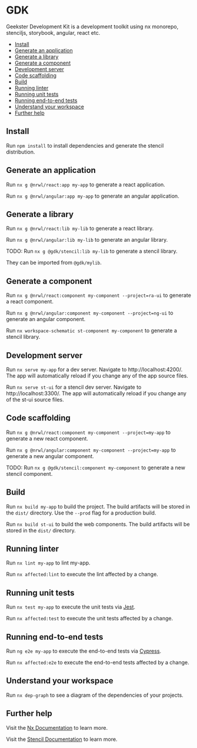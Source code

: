 # GDK

Geekster Development Kit is a development toolkit using nx monorepo, stenciljs, storybook, angular, react etc.

- [Install](#install)
- [Generate an application](#generate-an-application)
- [Generate a library](#generate-a-library)
- [Generate a component](#generate-a-component)
- [Development server](#development-server)
- [Code scaffolding](#code-scaffolding)
- [Build](#Build)
- [Running linter](#running-linter)
- [Running unit tests](#running-unit-tests)
- [Running end-to-end tests](#running-end-to-end-tests)
- [Understand your workspace](#understand-your-workspace)
- [Further help](#further-help)

## Install

Run `npm install` to install dependencies and generate the stencil distribution.

## Generate an application

Run `nx g @nrwl/react:app my-app` to generate a react application.

Run `nx g @nrwl/angular:app my-app` to generate an angular application.

## Generate a library

Run `nx g @nrwl/react:lib my-lib` to generate a react library.

Run `nx g @nrwl/angular:lib my-lib` to generate an angular library.

TODO: Run `nx g @gdk/stencil:lib my-lib` to generate a stencil library.

They can be imported from `@gdk/mylib`.

## Generate a component

Run `nx g @nrwl/react:component my-component --project=ra-ui` to generate a react component.

Run `nx g @nrwl/angular:component my-component --project=ng-ui` to generate an angular component.

Run `nx workspace-schematic st-component my-component` to generate a stencil library.

## Development server

Run `nx serve my-app` for a dev server. Navigate to http://localhost:4200/. The app will automatically reload if you change any of the app source files.

Run `nx serve st-ui` for a stencil dev server. Navigate to http://localhost:3300/. The app will automatically reload if you change any of the st-ui source files.

## Code scaffolding

Run `nx g @nrwl/react:component my-component --project=my-app` to generate a new react component.

Run `nx g @nrwl/angular:component my-component --project=my-app` to generate a new angular component.

TODO: Run `nx g @gdk/stencil:component my-component` to generate a new stencil component.

## Build

Run `nx build my-app` to build the project. The build artifacts will be stored in the `dist/` directory. Use the `--prod` flag for a production build.

Run `nx build st-ui` to build the web components. The build artifacts will be stored in the `dist/` directory.

## Running linter

Run `nx lint my-app` to lint my-app.

Run `nx affected:lint` to execute the lint affected by a change.

## Running unit tests

Run `nx test my-app` to execute the unit tests via [Jest](https://jestjs.io).

Run `nx affected:test` to execute the unit tests affected by a change.

## Running end-to-end tests

Run `ng e2e my-app` to execute the end-to-end tests via [Cypress](https://www.cypress.io).

Run `nx affected:e2e` to execute the end-to-end tests affected by a change.

## Understand your workspace

Run `nx dep-graph` to see a diagram of the dependencies of your projects.

## Further help

Visit the [Nx Documentation](https://nx.dev) to learn more.

Visit the [Stencil Documentation](https://stenciljs.com) to learn more.
